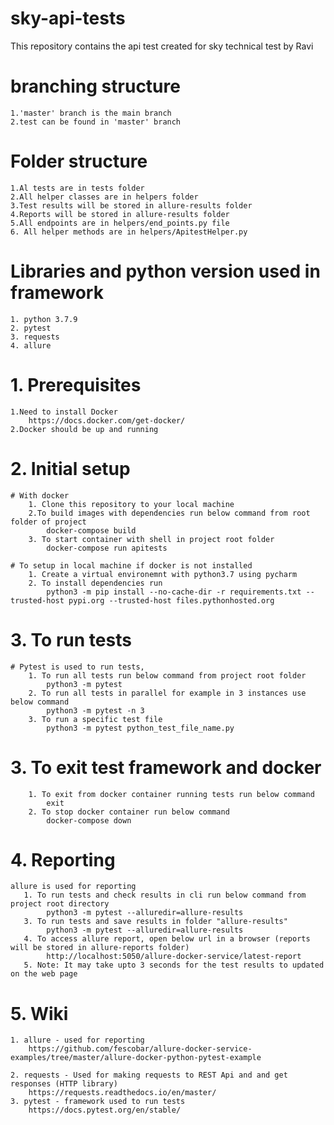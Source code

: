 # sky-api-tests
This repository contains the api test created for sky technical test by Ravi

# branching structure
    1.'master' branch is the main branch
    2.test can be found in 'master' branch

# Folder structure
	1.Al tests are in tests folder
	2.All helper classes are in helpers folder
	3.Test results will be stored in allure-results folder
    4.Reports will be stored in allure-results folder
    5.All endpoints are in helpers/end_points.py file
    6. All helper methods are in helpers/ApitestHelper.py

# Libraries and python version used in framework
	1. python 3.7.9
	2. pytest
	3. requests
	4. allure

# 1. Prerequisites
	1.Need to install Docker
        https://docs.docker.com/get-docker/
    2.Docker should be up and running
        
# 2. Initial setup 
    # With docker
        1. Clone this repository to your local machine
        2.To build images with dependencies run below command from root folder of project
            docker-compose build
        3. To start container with shell in project root folder 
            docker-compose run apitests
        
    # To setup in local machine if docker is not installed
        1. Create a virtual environemnt with python3.7 using pycharm
        2. To install dependencies run 
            python3 -m pip install --no-cache-dir -r requirements.txt --trusted-host pypi.org --trusted-host files.pythonhosted.org
        
# 3. To run tests
	# Pytest is used to run tests, 
        1. To run all tests run below command from project root folder
            python3 -m pytest
        2. To run all tests in parallel for example in 3 instances use below command
            python3 -m pytest -n 3
        3. To run a specific test file
	        python3 -m pytest python_test_file_name.py

# 3. To exit test framework and docker
        1. To exit from docker container running tests run below command 
            exit
        2. To stop docker container run below command
	        docker-compose down

# 4. Reporting
    allure is used for reporting
       1. To run tests and check results in cli run below command from project root directory
            python3 -m pytest --alluredir=allure-results
       3. To run tests and save results in folder "allure-results"
            python3 -m pytest --alluredir=allure-results
       4. To access allure report, open below url in a browser (reports will be stored in allure-reports folder)
            http://localhost:5050/allure-docker-service/latest-report
       5. Note: It may take upto 3 seconds for the test results to updated on the web page

# 5. Wiki
    1. allure - used for reporting
        https://github.com/fescobar/allure-docker-service-examples/tree/master/allure-docker-python-pytest-example

	2. requests - Used for making requests to REST Api and and get responses (HTTP library) 
		https://requests.readthedocs.io/en/master/
	3. pytest - framework used to run tests
		https://docs.pytest.org/en/stable/






